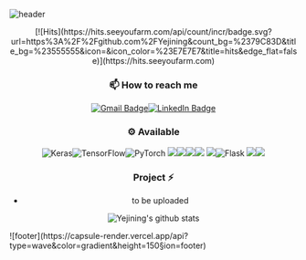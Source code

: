 ![header](https://capsule-render.vercel.app/api?type=wave&color=gradient&height=300&section=header&text=Yejining's%20Github&fontSize=40)
<div align=center>
[![Hits](https://hits.seeyoufarm.com/api/count/incr/badge.svg?url=https%3A%2F%2Fgithub.com%2FYejining&count_bg=%2379C83D&title_bg=%23555555&icon=&icon_color=%23E7E7E7&title=hits&edge_flat=false)](https://hits.seeyoufarm.com)

### 📫 How to reach me
[![Gmail Badge](https://img.shields.io/badge/Gmail-d14836?style=round-square&logo=Gmail&logoColor=white&link=mailto:kimyejin.kr@gmail.com)](mailto:kimyejin.kr@gmail.com)[![LinkedIn Badge](http://img.shields.io/badge/-LinkedIn-0072b1?style=flat&logo=linkedin&link=https://www.linkedin.com/in/yejin-kim-684835160/)](https://www.linkedin.com/in/yejin-kim-684835160/)

### ⚙️ Available
<img alt="Keras" src="https://img.shields.io/badge/Keras-%23D00000.svg?&style=round-square&logo=Keras&logoColor=white"/><img alt="TensorFlow" src="https://img.shields.io/badge/TensorFlow-%23FF6F00.svg?&style=round-square&logo=TensorFlow&logoColor=white" /><img alt="PyTorch" src="https://img.shields.io/badge/PyTorch-%23EE4C2C.svg?&style=round-square&logo=PyTorch&logoColor=white" />
<img src="https://img.shields.io/badge/Python-3766AB?style=round-square&logo=Python&logoColor=white"/><img src="https://img.shields.io/badge/Java-007396?style=round-square&logo=Java&logoColor=white"/><img src="https://img.shields.io/badge/C%20Sharp-239120?style=round-square&logo=C%20Sharp&logoColor=white"/><img src="https://img.shields.io/badge/C-A8B9CC?style=round-square&logo=C&logoColor=white"/>
<img src="https://img.shields.io/badge/Android-3DDC84?style=round-square&logo=Android&logoColor=white"/><img alt="Flask" src="https://img.shields.io/badge/flask-%23000.svg?&style=round-square&logo=flask&logoColor=white"/>
<img src="https://img.shields.io/badge/Linux-FCC624?style=round-square&logo=Linux&logoColor=white"/><img src="https://img.shields.io/badge/MySQL-4479A1?style=round-square&logo=MySQL&logoColor=white"/>

### Project ⚡
* to be uploaded

![Yejining's github stats](https://github-readme-stats.vercel.app/api?username=Yejining&show_icons=true)
</div>
![footer](https://capsule-render.vercel.app/api?type=wave&color=gradient&height=150&section=footer)
